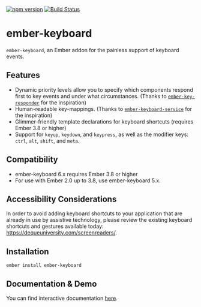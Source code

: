 [![npm version](https://badge.fury.io/js/ember-keyboard.svg)](https://badge.fury.io/js/ember-keyboard)
[![Build Status](https://travis-ci.org/adopted-ember-addons/ember-keyboard.svg?branch=master)](https://travis-ci.org/adopted-ember-addons/ember-keyboard)

# ember-keyboard

`ember-keyboard`, an Ember addon for the painless support of keyboard events.

## Features

* Dynamic priority levels allow you to specify which components respond first to key events and under what circumstances. (Thanks to [`ember-key-responder`](https://github.com/yapplabs/ember-key-responder) for the inspiration)
* Human-readable key-mappings. (Thanks to [`ember-keyboard-service`](https://github.com/Fabriquartz/ember-keyboard-service) for the inspiration)
* Glimmer-friendly template declarations for keyboard shortcuts (requires Ember 3.8 or higher)
* Support for `keyup`, `keydown`, and `keypress`, as well as the modifier keys: `ctrl`, `alt`, `shift`, and `meta`.

## Compatibility

* ember-keyboard 6.x requires Ember 3.8 or higher
* For use with Ember 2.0 up to 3.8, use ember-keyboard 5.x.

## Accessibility Considerations
In order to avoid adding keyboard shortcuts to your application that are already in use by assistive technology, please review the existing keyboard shortcuts and gestures available today: https://dequeuniversity.com/screenreaders/.

## Installation

`ember install ember-keyboard`

## Documentation & Demo

You can find interactive documentation [here](http://adopted-ember-addons.github.io/ember-keyboard/).
